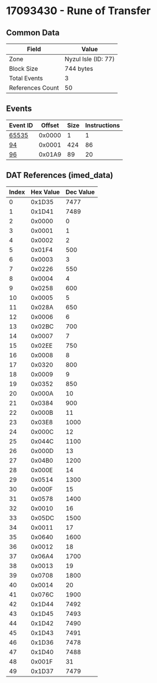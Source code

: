# 17093430 - Rune of Transfer

## Common Data

| Field            | Value               |
|------------------|---------------------|
| Zone             | Nyzul Isle (ID: 77) |
| Block Size       | 744 bytes           |
| Total Events     | 3                   |
| References Count | 50                  |

## Events

| Event ID            | Offset   |   Size |   Instructions |
|---------------------|----------|--------|----------------|
| [65535](./65535.md) | 0x0000   |      1 |              1 |
| [94](./94.md)       | 0x0001   |    424 |             86 |
| [96](./96.md)       | 0x01A9   |     89 |             20 |

## DAT References (imed_data)

|   Index | Hex Value   |   Dec Value |
|---------|-------------|-------------|
|       0 | 0x1D35      |        7477 |
|       1 | 0x1D41      |        7489 |
|       2 | 0x0000      |           0 |
|       3 | 0x0001      |           1 |
|       4 | 0x0002      |           2 |
|       5 | 0x01F4      |         500 |
|       6 | 0x0003      |           3 |
|       7 | 0x0226      |         550 |
|       8 | 0x0004      |           4 |
|       9 | 0x0258      |         600 |
|      10 | 0x0005      |           5 |
|      11 | 0x028A      |         650 |
|      12 | 0x0006      |           6 |
|      13 | 0x02BC      |         700 |
|      14 | 0x0007      |           7 |
|      15 | 0x02EE      |         750 |
|      16 | 0x0008      |           8 |
|      17 | 0x0320      |         800 |
|      18 | 0x0009      |           9 |
|      19 | 0x0352      |         850 |
|      20 | 0x000A      |          10 |
|      21 | 0x0384      |         900 |
|      22 | 0x000B      |          11 |
|      23 | 0x03E8      |        1000 |
|      24 | 0x000C      |          12 |
|      25 | 0x044C      |        1100 |
|      26 | 0x000D      |          13 |
|      27 | 0x04B0      |        1200 |
|      28 | 0x000E      |          14 |
|      29 | 0x0514      |        1300 |
|      30 | 0x000F      |          15 |
|      31 | 0x0578      |        1400 |
|      32 | 0x0010      |          16 |
|      33 | 0x05DC      |        1500 |
|      34 | 0x0011      |          17 |
|      35 | 0x0640      |        1600 |
|      36 | 0x0012      |          18 |
|      37 | 0x06A4      |        1700 |
|      38 | 0x0013      |          19 |
|      39 | 0x0708      |        1800 |
|      40 | 0x0014      |          20 |
|      41 | 0x076C      |        1900 |
|      42 | 0x1D44      |        7492 |
|      43 | 0x1D45      |        7493 |
|      44 | 0x1D42      |        7490 |
|      45 | 0x1D43      |        7491 |
|      46 | 0x1D36      |        7478 |
|      47 | 0x1D40      |        7488 |
|      48 | 0x001F      |          31 |
|      49 | 0x1D37      |        7479 |

